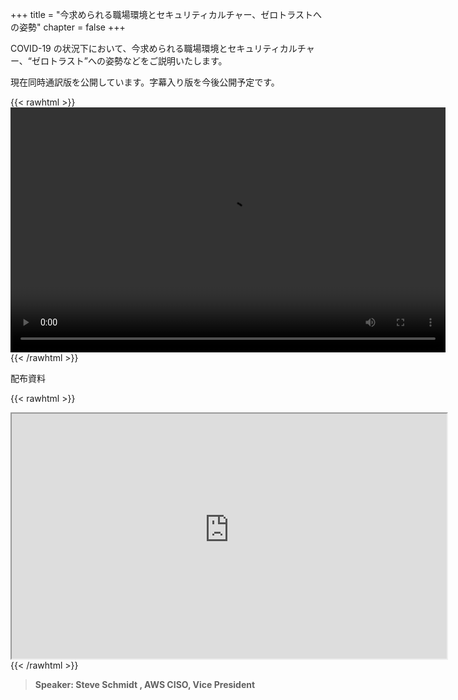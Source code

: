 +++
title = "今求められる職場環境とセキュリティカルチャー、ゼロトラストへの姿勢"
chapter = false
+++

COVID-19 の状況下において、今求められる職場環境とセキュリティカルチャー、“ゼロトラスト”への姿勢などをご説明いたします。

現在同時通訳版を公開しています。字幕入り版を今後公開予定です。

{{< rawhtml >}}
<video width="696" height="392" controls>
  <source src="https://awssecurityroadshow2020.s3-ap-northeast-1.amazonaws.com/workshops/keynote1/APAC Security Roadshow Steve Keynote1_JPN_vo.mp4" type="video/mp4">
  Your browser doesn't support video.
</video>
{{< /rawhtml >}}

配布資料

{{< rawhtml >}}
<iframe src="https://awssecurityroadshow2020.s3-ap-northeast-1.amazonaws.com/workshops/keynote1/Schmidt_APAC_Keynote.pdf" width="696" height="392"><p><b>Your browser doesn't support video.</b>: <a href="https://awssecurityroadshow2020.s3-ap-northeast-1.amazonaws.com/workshops/keynote1/Schmidt_APAC_Keynote.pdf">PDF をダウンロード</a>.</p></iframe>
{{< /rawhtml >}}

>  **Speaker: Steve Schmidt , AWS CISO, Vice President** 
